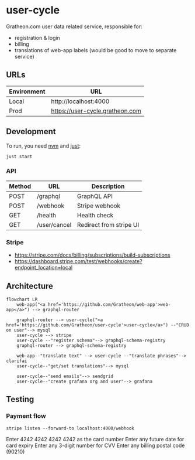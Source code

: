 # user-cycle

Gratheon.com user data related service, responsible for:

- registration & login
- billing
- translations of web-app labels (would be good to move to separate service)

## URLs

| Environment | URL                             |
| ----------- | ------------------------------- |
| Local       | http://localhost:4000           |
| Prod        | https://user-cycle.gratheon.com |

## Development

To run, you need [nvm](https://github.com/nvm-sh/nvm) and [just](https://github.com/casey/just):

```
just start
```

### API

| Method | URL          | Description             |
| ------ | ------------ | ----------------------- |
| POST   | /graphql     | GraphQL API             |
| POST   | /webhook     | Stripe webhook          |
| GET    | /health      | Health check            |
| GET    | /user/cancel | Redirect from stripe UI |

### Stripe

- https://stripe.com/docs/billing/subscriptions/build-subscriptions
- https://dashboard.stripe.com/test/webhooks/create?endpoint_location=local

## Architecture

```mermaid
flowchart LR
    web-app("<a href='https://github.com/Gratheon/web-app'>web-app</a>") --> graphql-router

    graphql-router --> user-cycle("<a href='https://github.com/Gratheon/user-cycle'>user-cycle</a>") --"CRUD on user"--> mysql
    user-cycle --> stripe
    user-cycle --"register schema"--> graphql-schema-registry
    graphql-router --> graphql-schema-registry

    web-app--"translate text" --> user-cycle --"translate phrases"--> clarifai
    user-cycle--"get/set translations"--> mysql

    user-cycle--"send emails"--> sendgrid
    user-cycle--"create grafana org and user"--> grafana
```

## Testing

### Payment flow

```
stripe listen --forward-to localhost:4000/webhook
```

Enter 4242 4242 4242 4242 as the card number
Enter any future date for card expiry
Enter any 3-digit number for CVV
Enter any billing postal code (90210)

